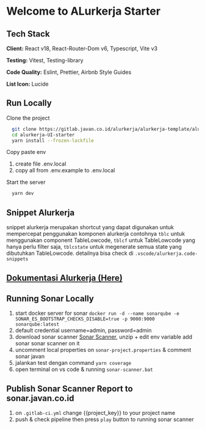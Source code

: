 # Welcome to ALurkerja Starter

## Tech Stack

**Client:** React v18, React-Router-Dom v6, Typescript, Vite v3

**Testing:** Vitest, Testing-library

**Code Quality:** Eslint, Prettier, Airbnb Style Guides

**List Icon:** Lucide

## Run Locally

Clone the project

```bash
  git clone https://gitlab.javan.co.id/alurkerja/alurkerja-template/alurkerja-UI-starter.git
  cd alurkerja-UI-starter
  yarn install --frozen-lockfile
```

Copy paste env

1. create file .env.local
2. copy all from .env.example to .env.local

Start the server

```bash
  yarn dev
```

## Snippet Alurkerja

snippet alurkerja merupakan shortcut yang dapat digunakan untuk mempercepat penggunakan komponen alurkerja contohnya `tblc` untuk menggunakan component TableLowcode, `tblcf` untuk TableLowcode yang hanya perlu filter saja, `tblcstate` untuk megenerate semua state yang dibutuhkan TableLowcode. detailnya bisa check di `.vscode/alurkerja.code-snippets`

## [Dokumentasi Alurkerja (Here)](https://alurkerja-docs.vercel.app)

## Running Sonar Locally

1. start docker server for sonar `docker run -d --name sonarqube -e SONAR_ES_BOOTSTRAP_CHECKS_DISABLE=true -p 9000:9000 sonarqube:latest`
2. default credential username=admin, password=admin
3. download sonar scanner [Sonar Scanner](https://docs.sonarsource.com/sonarqube/latest/try-out-sonarqube), unzip + edit env variable add sonar sonar scanner on it
4. uncomment local properties on `sonar-project.properties` & comment sonar javan
5. jalankan test dengan command `yarn coverage`
6. open terminal on vs code & running `sonar-scanner.bat`

## Publish Sonar Scanner Report to sonar.javan.co.id

1. on `.gitlab-ci.yml` change {{project_key}} to your project name
2. push & check pipeline then press `play` button to running sonar scanner
